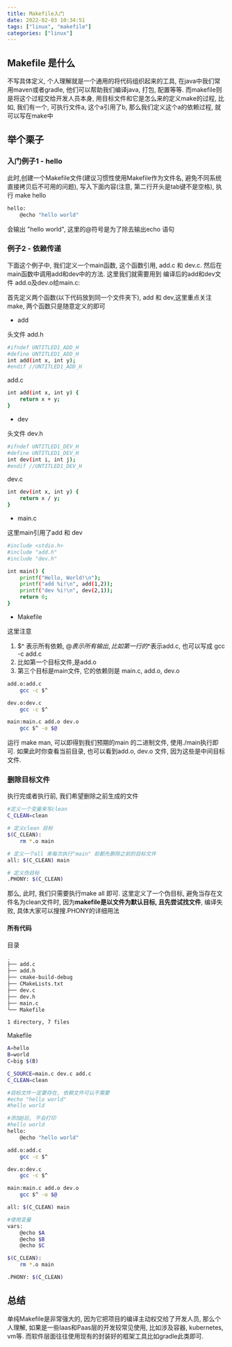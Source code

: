 ```yaml
---
title: Makefile入门
date: 2022-02-03 10:34:51
tags: ["linux", "makefile"]
categories: ["linux"]
---
```


## Makefile 是什么

不写具体定义, 个人理解就是一个通用的将代码组织起来的工具, 在java中我们常用maven或者gradle, 他们可以帮助我们编译java, 打包, 配置等等. 而makefile则是将这个过程交给开发人员本身, 用目标文件和它是怎么来的定义make的过程, 比如, 我们有一个, 可执行文件a, 这个a引用了b, 那么我们定义这个a的依赖过程, 就可以写在make中

## 举个栗子
<!--more-->
### 入门例子1 - hello 
此时,创建一个Makefile文件(建议习惯性使用Makefile作为文件名, 避免不同系统直接拷贝后不可用的问题), 写入下面内容(注意, 第二行开头是tab键不是空格), 执行 make hello
```bash
hello:
	@echo "hello world"
```
会输出 "hello world", 这里的@符号是为了除去输出echo 语句

### 例子2 - 依赖传递

下面这个例子中, 我们定义一个main函数, 这个函数引用, add.c 和 dev.c. 然后在main函数中调用add和dev中的方法. 这里我们就需要用到 编译后的add和dev文件 add.o及dev.o给main.c: 


首先定义两个函数(以下代码放到同一个文件夹下), add 和 dev,这里重点关注make, 两个函数只是随意定义的即可

- add

头文件 add.h
```bash
#ifndef UNTITLED1_ADD_H
#define UNTITLED1_ADD_H
int add(int x, int y);
#endif //UNTITLED1_ADD_H
```

add.c
```bash
int add(int x, int y) {
    return x + y;
}
```

- dev

头文件 dev.h
```bash
#ifndef UNTITLED1_DEV_H
#define UNTITLED1_DEV_H
int dev(int i, int j);
#endif //UNTITLED1_DEV_H
```
dev.c
```bash
int dev(int x, int y) {
    return x / y;
}
```

- main.c

这里main引用了add 和 dev
```bash
#include <stdio.h>
#include "add.h"
#include "dev.h"

int main() {
    printf("Hello, World!\n");
    printf("add %i!\n", add(1,2));
    printf("dev %i!\n", dev(2,1));
    return 0;
}
```

- Makefile

这里注意
1. $^ 表示所有依赖, $@ 表示所有输出, 比如第一行的$^表示add.c, 也可以写成 gcc -c add.c
2. 比如第一个目标文件,是add.o
3. 第三个目标是main文件, 它的依赖则是 main.c, add.o, dev.o
```bash
add.o:add.c
	gcc -c $^

dev.o:dev.c
	gcc -c $^

main:main.c add.o dev.o
	gcc $^ -o $@
```
运行 make man, 可以即得到我们预期的main 的二进制文件, 使用./main执行即可. 如果此时你查看当前目录, 也可以看到add.o, dev.o 文件, 因为这些是中间目标文件.

### 删除目标文件

执行完或者执行前, 我们希望删除之前生成的文件
```bash
#定义一个变量来写clean 
C_CLEAN=clean

# 定义clean 目标
$(C_CLEAN):
	rm *.o main

# 定义一个all 来每次执行"main" 前都先删除之前的目标文件 	
all: $(C_CLEAN) main

# 定义伪目标
.PHONY: $(C_CLEAN)
```
那么, 此时, 我们只需要执行make all 即可. 这里定义了一个伪目标, 避免当存在文件名为clean文件时, 因为**makefile是以文件为默认目标, 且先尝试找文件**, 编译失败, 具体大家可以搜搜.PHONY的详细用法

#### 所有代码

目录
```bash
.
├── add.c
├── add.h
├── cmake-build-debug
├── CMakeLists.txt
├── dev.c
├── dev.h
├── main.c
└── Makefile

1 directory, 7 files
```

Makefile
```bash
A=hello
B=world
C=big $(B)

C_SOURCE=main.c dev.c add.c
C_CLEAN=clean

#目标文件一定要存在, 依赖文件可以不需要
#echo "hello world"
#hello world

#添加@后, 不会打印
#hello world
hello:
	@echo "hello world"

add.o:add.c
	gcc -c $^

dev.o:dev.c
	gcc -c $^

main:main.c add.o dev.o
	gcc $^ -o $@

all: $(C_CLEAN) main

#使用变量
vars:
	@echo $A
	@echo $B
	@echo $C

$(C_CLEAN):
	rm *.o main

.PHONY: $(C_CLEAN)
```

## 总结

单纯Makefile是非常强大的, 因为它把项目的编译主动权交给了开发人员, 那么个人理解, 如果是一些Iaas和Paas层的开发较常见使用, 比如涉及容器, kubernetes, vm等. 而软件层面往往使用现有的封装好的框架工具比如gradle此类即可. 


